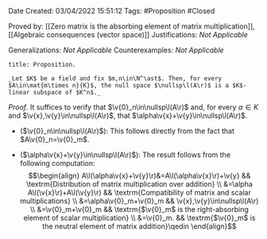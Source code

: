 <br />
<br />

Date Created: 03/04/2022 15:51:12
Tags: #Proposition #Closed

Proved by: [[Zero matrix is the absorbing element of matrix multiplication]], [[Algebraic consequences (vector space)]]
Justifications: _Not Applicable_

Generalizations: _Not Applicable_
Counterexamples: _Not Applicable_

``` ad-Proposition
title: Proposition.

_Let $K$ be a field and fix $m,n\in\N^\ast$. Then, for every $A\in\mat{m\times n}{K}$, the null space $\nullsp\l(A\r)$ is a $K$-linear subspace of $K^n$._

```

_Proof_. It suffices to verify that $\v{0}_n\in\nullsp\l(A\r)$ and, for every $\alpha\in K$ and $\v{x},\v{y}\in\nullsp\l(A\r)$, that $\alpha\v{x}+\v{y}\in\nullsp\l(A\r)$.
* ($\v{0}_n\in\nullsp\l(A\r)$): This follows directly from the fact that $A\v{0}_n=\v{0}_m$.

* ($\alpha\v{x}+\v{y}\in\nullsp\l(A\r)$): The result follows from the following computation:
$$\begin{align}
    A\l(\alpha\v{x}+\v{y}\r)&=A\l(\alpha\v{x}\r)+\v{y} && \textrm{Distribution of matrix multiplication over addition} \\
    &=\alpha A\l(\v{x}\r)+A\l(\v{y}\r) && \textrm{Compatibility of matrix and scalar multiplications} \\
    &=\alpha\v{0}_m+\v{0}_m && \v{x},\v{y}\in\nullsp\l(A\r) \\
    &=\v{0}_m+\v{0}_m && \textrm{$\v{0}_m$ is the right-absorbing element of scalar multiplication} \\
    &=\v{0}_m. && \textrm{$\v{0}_m$ is the neutral element of matrix addition}\qedin
\end{align}$$
